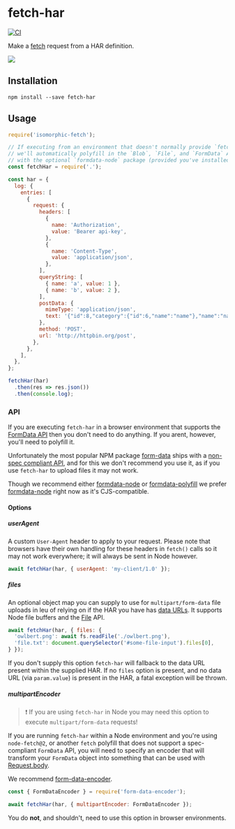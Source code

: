 # fetch-har
[![CI](https://github.com/readmeio/fetch-har/workflows/CI/badge.svg)](https://github.com/readmeio/fetch-har)

Make a [fetch](https://developer.mozilla.org/en-US/docs/Web/API/Fetch_API) request from a HAR definition.

[![](https://d3vv6lp55qjaqc.cloudfront.net/items/1M3C3j0I0s0j3T362344/Untitled-2.png)](https://readme.io)

## Installation

```
npm install --save fetch-har
```

## Usage
```js
require('isomorphic-fetch');

// If executing from an environment that doesn't normally provide `fetch()`
// we'll automatically polyfill in the `Blob`, `File`, and `FormData` APIs
// with the optional `formdata-node` package (provided you've installed it).
const fetchHar = require('.');

const har = {
  log: {
    entries: [
      {
        request: {
          headers: [
            {
              name: 'Authorization',
              value: 'Bearer api-key',
            },
            {
              name: 'Content-Type',
              value: 'application/json',
            },
          ],
          queryString: [
            { name: 'a', value: 1 },
            { name: 'b', value: 2 },
          ],
          postData: {
            mimeType: 'application/json',
            text: '{"id":8,"category":{"id":6,"name":"name"},"name":"name"}',
          },
          method: 'POST',
          url: 'http://httpbin.org/post',
        },
      },
    ],
  },
};

fetchHar(har)
  .then(res => res.json())
  .then(console.log);
```

### API
If you are executing `fetch-har` in a browser environment that supports the [FormData API](https://developer.mozilla.org/en-US/docs/Web/API/FormData) then you don't need to do anything. If you arent, however, you'll need to polyfill it.

Unfortunately the most popular NPM package [form-data](https://npm.im/form-data) ships with a [non-spec compliant API](https://github.com/form-data/form-data/issues/124), and for this we don't recommend you use it, as if you use `fetch-har` to upload files it may not work.

Though we recommend either [formdata-node](https://npm.im/formdata-node) or [formdata-polyfill](https://npm.im/formdata-polyfill) we prefer [formdata-node](https://npm.im/formdata-node) right now as it's CJS-compatible.

#### Options
##### userAgent
A custom `User-Agent` header to apply to your request. Please note that browsers have their own handling for these headers in `fetch()` calls so it may not work everywhere; it will always be sent in Node however.

```js
await fetchHar(har, { userAgent: 'my-client/1.0' });
```

##### files
An optional object map you can supply to use for `multipart/form-data` file uploads in leu of relying on if the HAR you have has [data URLs](https://developer.mozilla.org/en-US/docs/Web/HTTP/Basics_of_HTTP/Data_URIs). It supports Node file buffers and the [File](https://developer.mozilla.org/en-US/docs/Web/API/File) API.

```js
await fetchHar(har, { files: {
  'owlbert.png': await fs.readFile('./owlbert.png'),
  'file.txt': document.querySelector('#some-file-input').files[0],
} });
```

If you don't supply this option `fetch-har` will fallback to the data URL present within the supplied HAR. If no `files` option is present, and no data URL (via `param.value`) is present in the HAR, a fatal exception will be thrown.

##### multipartEncoder
> ❗ If you are using `fetch-har` in Node you may need this option to execute `multipart/form-data` requests!

If you are running `fetch-har` within a Node environment and you're using `node-fetch@2`, or another `fetch` polyfill that does not support a spec-compliant `FormData` API, you will need to specify an encoder that will transform your `FormData` object into something that can be used with [Request.body](https://developer.mozilla.org/en-US/docs/Web/API/Request/body).

We recommend [form-data-encoder](https://npm.im/form-data-encoder).

```js
const { FormDataEncoder } = require('form-data-encoder');

await fetchHar(har, { multipartEncoder: FormDataEncoder });
```

You do **not**, and shouldn't, need to use this option in browser environments.
